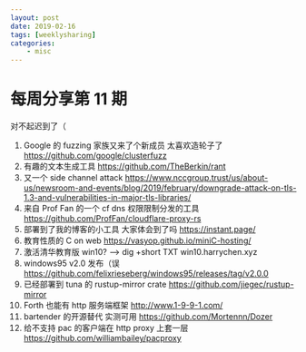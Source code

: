 ```yaml
---
layout: post
date: 2019-02-16
tags: [weeklysharing]
categories:
    - misc
---
```


# 每周分享第 11 期

对不起迟到了（

1. Google 的 fuzzing 家族又来了个新成员 太喜欢造轮子了 https://github.com/google/clusterfuzz
2. 有趣的文本生成工具 https://github.com/TheBerkin/rant
3. 又一个 side channel attack https://www.nccgroup.trust/us/about-us/newsroom-and-events/blog/2019/february/downgrade-attack-on-tls-1.3-and-vulnerabilities-in-major-tls-libraries/
4. 来自 Prof Fan 的一个 cf dns 权限限制分发的工具 https://github.com/ProfFan/cloudflare-proxy-rs
5. 部署到了我的博客的小工具 大家体会到了吗 https://instant.page/
6. 教育性质的 C on web https://vasyop.github.io/miniC-hosting/
7. 激活清华教育版 win10? --> dig +short TXT win10.harrychen.xyz
8. windows95 v2.0 发布（误 https://github.com/felixrieseberg/windows95/releases/tag/v2.0.0
9. 已经部署到 tuna 的 rustup-mirror crate https://github.com/jiegec/rustup-mirror
10. Forth 也能有 http 服务端框架 http://www.1-9-9-1.com/
11. bartender 的开源替代 实测可用 https://github.com/Mortennn/Dozer
12. 给不支持 pac 的客户端在 http proxy 上套一层 https://github.com/williambailey/pacproxy
